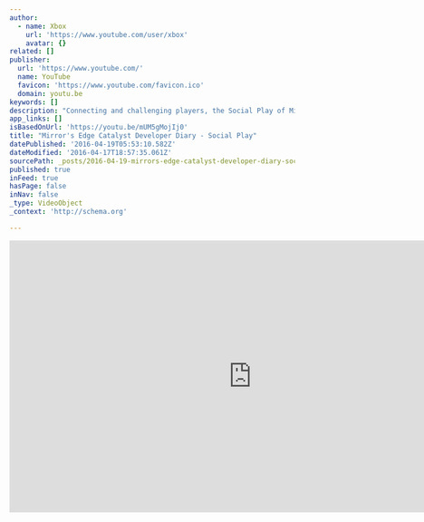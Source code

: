 ```yaml
---
author:
  - name: Xbox
    url: 'https://www.youtube.com/user/xbox'
    avatar: {}
related: []
publisher:
  url: 'https://www.youtube.com/'
  name: YouTube
  favicon: 'https://www.youtube.com/favicon.ico'
  domain: youtu.be
keywords: []
description: "Connecting and challenging players, the Social Play of Mirror's Edge™ Catalyst will appeal to both novice and pro Runners. Learn about creating your own Time Trials, the challenging Dashes designed by DICE, and placing Beat Location Emitters in the city of Glass for your friends to find."
app_links: []
isBasedOnUrl: 'https://youtu.be/mUM5gMojIj0'
title: "Mirror's Edge Catalyst Developer Diary - Social Play"
datePublished: '2016-04-19T05:53:10.582Z'
dateModified: '2016-04-17T18:57:35.061Z'
sourcePath: _posts/2016-04-19-mirrors-edge-catalyst-developer-diary-social-play.md
published: true
inFeed: true
hasPage: false
inNav: false
_type: VideoObject
_context: 'http://schema.org'

---
```

<iframe src="https://cdn.embedly.com/widgets/media.html?src=https%3A%2F%2Fwww.youtube.com%2Fembed%2FmUM5gMojIj0%3Ffeature%3Doembed&amp;url=https%3A%2F%2Fwww.youtube.com%2Fwatch%3Fv%3DmUM5gMojIj0%26feature%3Dyoutu.be&amp;image=https%3A%2F%2Fi.ytimg.com%2Fvi%2FmUM5gMojIj0%2Fhqdefault.jpg&amp;key=b7d04c9b404c499eba89ee7072e1c4f7&amp;type=text%2Fhtml&amp;schema=youtube" width="854" height="480" scrolling="no" frameborder="0" allowfullscreen="allowfullscreen" style=""></iframe>